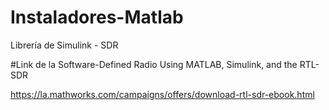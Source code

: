 # Instaladores-Matlab
Librería de Simulink - SDR

#Link de la Software-Defined Radio Using MATLAB, Simulink, and the RTL-SDR

https://la.mathworks.com/campaigns/offers/download-rtl-sdr-ebook.html
